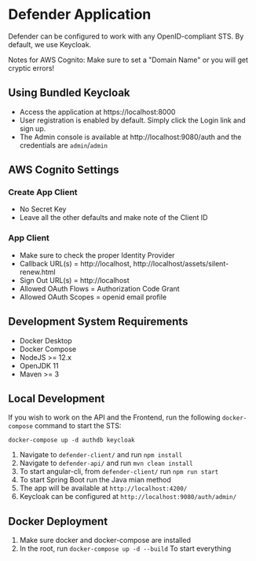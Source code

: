 # Defender Application

Defender can be configured to work with any OpenID-compliant STS. By default, we use Keycloak.

Notes for AWS Cognito: Make sure to set a "Domain Name" or you will get cryptic errors!

## Using Bundled Keycloak

* Access the application at https://localhost:8000
* User registration is enabled by default. Simply click the Login link and sign up.
* The Admin console is available at http://localhost:9080/auth and the credentials are `admin`/`admin`

## AWS Cognito Settings

### Create App Client

* No Secret Key
* Leave all the other defaults and make note of the Client ID

### App Client

* Make sure to check the proper Identity Provider
* Callback URL(s) = http://localhost, http://localhost/assets/silent-renew.html
* Sign Out URL(s) = http://localhost
* Allowed OAuth Flows = Authorization Code Grant
* Allowed OAuth Scopes = openid email profile

## Development System Requirements

* Docker Desktop
* Docker Compose
* NodeJS >= 12.x
* OpenJDK 11
* Maven >= 3

## Local Development

If you wish to work on the API and the Frontend, run the following `docker-compose` command to start the STS:

`docker-compose up -d authdb keycloak`

1. Navigate to `defender-client/` and run `npm install`
2. Navigate to `defender-api/` and run `mvn clean install`
3. To start angular-cli, from `defender-client/` run `npm run start`
4. To start Spring Boot run the Java mian method
5. The app will be available at `http://localhost:4200/`
6. Keycloak can be configured at `http://localhost:9080/auth/admin/`

## Docker Deployment

1. Make sure docker and docker-compose are installed
2. In the root, run `docker-compose up -d --build` To start everything
